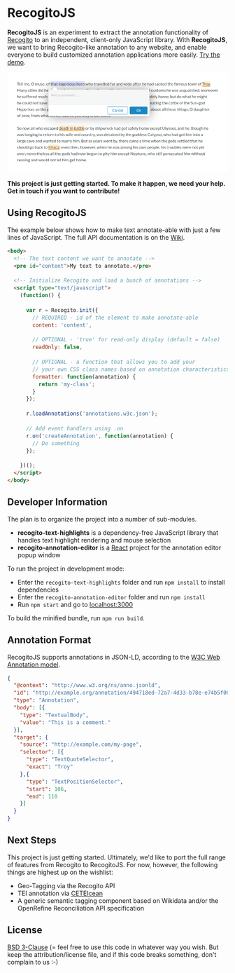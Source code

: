 # RecogitoJS

__RecogitoJS__ is an experiment to extract the annotation functionality
of [Recogito](https://recogito.pelagios.org) to an independent, client-only 
JavaScript library. With __RecogitoJS__, we want to bring Recogito-like 
annotation to any website, and enable everyone to build customized annotation
applications more easily. [Try the demo](https://pelagios.org/recogito-text-js/index.html).

![Screenshot](screenshot.png)

__This project is just getting started. To make it happen, we need your help. Get in touch if you want to contribute!__

## Using RecogitoJS

The example below shows how to make text annotate-able with just a few lines of JavaScript.
The full API documentation is on the [Wiki](../../wiki/Developer-Documentation).

```html
<body>
  <!-- The text content we want to annotate -->
  <pre id="content">My text to annotate.</pre>

  <!-- Initialize Recogito and load a bunch of annotations -->
  <script type="text/javascript">
    (function() {

      var r = Recogito.init({
        // REQUIRED - id of the element to make annotate-able
        content: 'content',

        // OPTIONAL - 'true' for read-only display (default = false)
        readOnly: false,

        // OPTIONAL - a function that allows you to add your
        // your own CSS class names based on annotation characteristics.
        formatter: function(annotation) {
          return 'my-class';
        }
      });

      r.loadAnnotations('annotations.w3c.json');

      // Add event handlers using .on  
      r.on('createAnnotation', function(annotation) {
        // Do something
      });

    })();
  </script>
</body>
```

## Developer Information

The plan is to organize the project into a number of sub-modules.

- __recogito-text-highlights__ is a dependency-free JavaScript
  library that handles text highlight rendering and mouse selection
- __recogito-annotation-editor__ is a [React](https://reactjs.org/)
  project for the annotation editor popup window

To run the project in development mode:

- Enter the `recogito-text-highlights` folder and run `npm install` to 
  install dependencies
- Enter the `recogito-annotation-editor` folder and run `npm install`
- Run `npm start` and go to [localhost:3000](http://localhost:3000)

To build the minified bundle, run `npm run build`.

## Annotation Format

RecogitoJS supports annotations in JSON-LD, according to the
[W3C Web Annotation model](https://www.w3.org/TR/annotation-model/).

```json
{
  "@context": "http://www.w3.org/ns/anno.jsonld",
  "id": "http://example.org/annotation/494718ed-72a7-4d33-b78e-e74b5f00259e",
  "type": "Annotation",
  "body": [{
    "type": "TextualBody",
    "value": "This is a comment."
  }],
  "target": {
    "source": "http://example.com/my-page",
    "selector": [{
      "type": "TextQuoteSelector",
      "exact": "Troy"
    },{
      "type": "TextPositionSelector",
      "start": 106,
      "end": 110
    }]
  }
}
```

## Next Steps

This project is just getting started. Ultimately, we'd like to port the full
range of features from Recogito to RecogitoJS. For now, however, the following 
things are highest up on the wishlist: 

- Geo-Tagging via the Recogito API
- TEI annotation via [CETEIcean](https://github.com/TEIC/CETEIcean)
- A generic semantic tagging component based on Wikidata and/or the OpenRefine 
  Reconciliation API specification

## License

[BSD 3-Clause](LICENSE) (= feel free to use this code in whatever way
you wish. But keep the attribution/license file, and if this code
breaks something, don't complain to us :-) 

